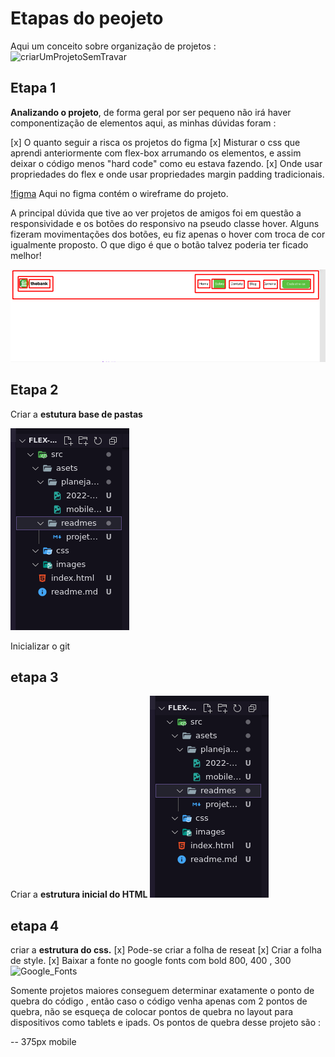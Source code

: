 # Etapas do peojeto
    
Aqui um conceito sobre organização de projetos : 
![criarUmProjetoSemTravar](https://rafinhadev.notion.site/Como-fazer-um-site-sem-travar-f7e14e5b0f60442dba352230d4af08ee)

## Etapa 1 

**Analizando  o projeto**, de forma geral por ser pequeno não irá haver componentização de elementos aqui, as minhas dúvidas foram : 

[x] O quanto seguir a risca os projetos do figma
[x] Misturar o css que aprendi anteriormente com flex-box arrumando os elementos, e assim deixar o código menos "hard code" como eu estava fazendo.
[x] Onde usar propriedades do flex e onde usar propriedades margin padding tradicionais.

[!figma](https://www.figma.com/file/DYk9DZr6urB9MZ4iNt1a61/Desafio-HTML-%2B-CSS?node-id=0%3A1)
Aqui no figma contém o wireframe do projeto.

A principal dúvida que tive ao ver projetos de amigos foi em questão a responsividade e os botões do responsivo na pseudo classe hover. 
Alguns fizeram movimentações dos botões, eu fiz apenas o hover com troca de cor igualmente proposto.
O que digo é que o botão talvez poderia ter ficado melhor! 

![ImagemDaAnalize](../planejamento/2022-11-05_03-09.png)

## Etapa 2

Criar a **estutura base de pastas** 

![EstruturaImagem](../planejamento/estruturaDePastas.png)

Inicializar o git

## etapa 3 

Criar a **estrutura inicial do HTML** 
![CodandoHTML](../planejamento/estruturaDePastas.png)

## etapa 4

criar a **estrutura do css.** 
[x] Pode-se criar a folha de reseat 
[x] Criar a folha de style.
[x] Baixar a fonte no google fonts com bold 800, 400 , 300
![Google_Fonts](https://fonts.google.com/specimen/Public+Sans?query=public+sans)

Somente projetos maiores conseguem determinar exatamente o ponto de quebra do código , então caso o código venha apenas com 2 pontos de quebra, não se esqueça de colocar pontos de quebra no layout para dispositivos como tablets e ipads.
Os pontos de quebra desse projeto são : 

-- 375px mobile

